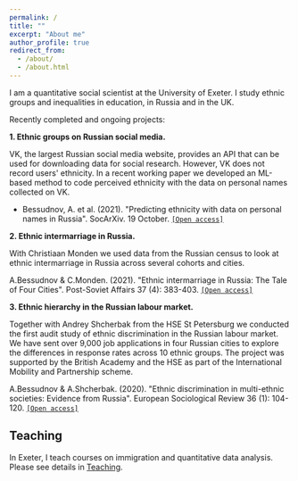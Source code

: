 ```yaml
---
permalink: /
title: ""
excerpt: "About me"
author_profile: true
redirect_from: 
  - /about/
  - /about.html
---
```


I am a quantitative social scientist at the University of Exeter. I study ethnic groups and inequalities in education, in Russia and in the UK.

Recently completed and ongoing projects:

**1. Ethnic groups on Russian social media.**

VK, the largest Russian social media website, provides an API that can be used for downloading data for social research. However, VK does not record users' ethnicity. In a recent working paper we developed an ML-based method to code perceived ethnicity with the data on personal names collected on VK.

* Bessudnov, A. et al. (2021). "Predicting ethnicity with data on personal names in Russia". SocArXiv. 19 October. [`[Open access]`](https://doi.org/10.31235/osf.io/wf6p4)

**2. Ethnic intermarriage in Russia.**

With Christiaan Monden we used data from the Russian census to look at ethnic intermarriage in Russia across several cohorts and cities.

A.Bessudnov & C.Monden. (2021). "Ethnic intermarriage in Russia: The Tale of Four Cities". Post-Soviet Affairs 37 (4): 383-403. [`[Open access]`](https://doi.org/10.1080/1060586X.2021.1957345)

**3. Ethnic hierarchy in the Russian labour market.**

Together with Andrey Shcherbak from the HSE St Petersburg we conducted the first audit study of ethnic discrimination in the Russian labour market. We have sent over 9,000 job applications in four Russian cities to explore the differences in response rates across 10 ethnic groups. The project was supported by the British Academy and the HSE as part of the International Mobility and Partnership scheme.

A.Bessudnov & A.Shcherbak. (2020). "Ethnic discrimination in multi-ethnic societies: Evidence from Russia". European Sociological Review 36 (1): 104-120. [`[Open access]`](https://doi.org/10.1093/esr/jcz045)


Teaching
---

In Exeter, I teach courses on immigration and quantitative data analysis. Please see details in [Teaching](/teaching).


